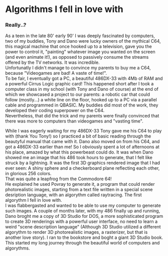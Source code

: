 # Algorithms I fell in love with
### Really..?
As a teen in the late 80' early 90' I was deeply fascinated by computers, two of my buddies, Tony and Dano were lucky owners of the mythical C64, this magical machine that once hooked up to a television, gave you the power to control it, "painting" whatever image you wanted on the screen (and even animate it!), as opposed to passively consume the streams offered by the TV networks. It was incredible.   
Unfortunatly I didn't manage to convince my parents to buy me a C64, because "Videogames are bad! A vaste of time!".  
To be fair, I eventually got a PC, a beautiful 486DX-33 with 4Mb of RAM and a powerful Cirrus Logic graphic card! This happened short after I took a computer class in my school (with Tony and Dano of course) at the end of which we showcased a project to our parents: a robotic car that could follow (mostly...) a white line on the floor, hooked up to a PC via a parallel cable and programmed in QBASIC. My buddies did most of the work, they developed their coding superpower on the C64.  
Nevertheless, that did the trick and my parents were finally convinced that there was more to computers than videogames and "vasting time".

While I was eagerly waiting for my 486DX-33 Tony gave me his C64 to play with (thank You Tony!) so I practiced a bit of basic reading through the beautyful manual that came with it. Dano also moved on from his C64, and got a 486DX-33 earlier than me! So I obviously spent a lot of afternoons at his place, amazed by what this powerbeast could do.
It was when Dano showed me an image that his 486 took hours to generate, that I felt like struck by a lightning. It was the first 3D graphics rendered image that I had ever seen:
A shiny sphere and a checkerboard plane reflecting each other, in glorious 256 colors.  
That was quite a leapfrog from the Commodore 64!  
He explained he used Povray to generate it, a program that could render photorealistic images, starting from a text file written in a special scene desription language, with an algorythm called raytracing. The first algorythm I fell in love with.  
I was flabbergasted and wanted to be able to use my computer to generate such images.
A couple of months later, with my 486 finally up and running, Dano broght me a copy of 3D Studio for DOS, a more sophisticated program to create 3D renderings with a powerful user interface, no need to learn a weird "scene description language" (Although 3D Studio utilized a different algorythm to render 3D photorealistic images, a rasterizer, but that is another love story).
I ran to the bookstore and boght a giant 3D Studio book. This started my long journey through the beautiful world of computers and algorythms.
